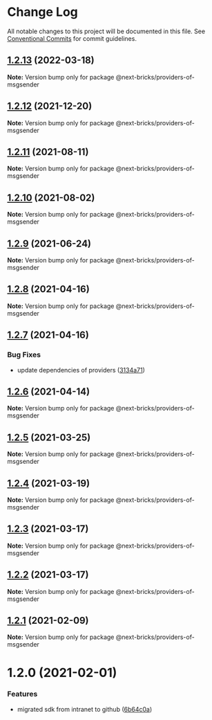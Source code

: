 # Change Log

All notable changes to this project will be documented in this file.
See [Conventional Commits](https://conventionalcommits.org) for commit guidelines.

## [1.2.13](https://github.com/easyops-cn/next-providers/compare/@next-bricks/providers-of-msgsender@1.2.12...@next-bricks/providers-of-msgsender@1.2.13) (2022-03-18)

**Note:** Version bump only for package @next-bricks/providers-of-msgsender

## [1.2.12](https://github.com/easyops-cn/next-providers/compare/@next-bricks/providers-of-msgsender@1.2.11...@next-bricks/providers-of-msgsender@1.2.12) (2021-12-20)

**Note:** Version bump only for package @next-bricks/providers-of-msgsender

## [1.2.11](https://github.com/easyops-cn/next-providers/compare/@next-bricks/providers-of-msgsender@1.2.10...@next-bricks/providers-of-msgsender@1.2.11) (2021-08-11)

**Note:** Version bump only for package @next-bricks/providers-of-msgsender

## [1.2.10](https://github.com/easyops-cn/next-providers/compare/@next-bricks/providers-of-msgsender@1.2.9...@next-bricks/providers-of-msgsender@1.2.10) (2021-08-02)

**Note:** Version bump only for package @next-bricks/providers-of-msgsender

## [1.2.9](https://github.com/easyops-cn/next-providers/compare/@next-bricks/providers-of-msgsender@1.2.8...@next-bricks/providers-of-msgsender@1.2.9) (2021-06-24)

**Note:** Version bump only for package @next-bricks/providers-of-msgsender

## [1.2.8](https://github.com/easyops-cn/next-providers/compare/@next-bricks/providers-of-msgsender@1.2.7...@next-bricks/providers-of-msgsender@1.2.8) (2021-04-16)

**Note:** Version bump only for package @next-bricks/providers-of-msgsender

## [1.2.7](https://github.com/easyops-cn/next-providers/compare/@next-bricks/providers-of-msgsender@1.2.6...@next-bricks/providers-of-msgsender@1.2.7) (2021-04-16)

### Bug Fixes

- update dependencies of providers ([3134a71](https://github.com/easyops-cn/next-providers/commit/3134a71758f1ec4e9a0b5423e3f78d39e46bb196))

## [1.2.6](https://github.com/easyops-cn/next-providers/compare/@next-bricks/providers-of-msgsender@1.2.5...@next-bricks/providers-of-msgsender@1.2.6) (2021-04-14)

**Note:** Version bump only for package @next-bricks/providers-of-msgsender

## [1.2.5](https://github.com/easyops-cn/next-providers/compare/@next-bricks/providers-of-msgsender@1.2.4...@next-bricks/providers-of-msgsender@1.2.5) (2021-03-25)

**Note:** Version bump only for package @next-bricks/providers-of-msgsender

## [1.2.4](https://github.com/easyops-cn/next-providers/compare/@next-bricks/providers-of-msgsender@1.2.3...@next-bricks/providers-of-msgsender@1.2.4) (2021-03-19)

**Note:** Version bump only for package @next-bricks/providers-of-msgsender

## [1.2.3](https://github.com/easyops-cn/next-providers/compare/@next-bricks/providers-of-msgsender@1.2.2...@next-bricks/providers-of-msgsender@1.2.3) (2021-03-17)

**Note:** Version bump only for package @next-bricks/providers-of-msgsender

## [1.2.2](https://github.com/easyops-cn/next-providers/compare/@next-bricks/providers-of-msgsender@1.2.1...@next-bricks/providers-of-msgsender@1.2.2) (2021-03-17)

**Note:** Version bump only for package @next-bricks/providers-of-msgsender

## [1.2.1](https://github.com/easyops-cn/next-providers/compare/@next-bricks/providers-of-msgsender@1.2.0...@next-bricks/providers-of-msgsender@1.2.1) (2021-02-09)

**Note:** Version bump only for package @next-bricks/providers-of-msgsender

# 1.2.0 (2021-02-01)

### Features

- migrated sdk from intranet to github ([6b64c0a](https://github.com/easyops-cn/next-providers/commit/6b64c0af35b7ac5b7df5459aa577b87e84d75aa0))
